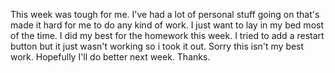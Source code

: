This week was tough for me. I've had a lot of personal stuff going on that's made it hard for me to do any kind of work. I just want to lay in my bed most of the time. 
I did my best for the homework this week. I tried to add a restart button but it just wasn't working so i took it out. 
Sorry this isn't my best work. Hopefully I'll do better next week. Thanks.